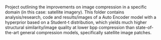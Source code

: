 Project outlining the improvements on image compression in a specific domain (in this case: satellite imagery). This folder contains analysis/research, code and results/images of a Auto Encoder model with a hyperprior based on a Student-t distribution, 
which yields much higher structural similarity/image quality at lower bpp compression than state-of-the-art general compression models, specifically satellite image patches.
